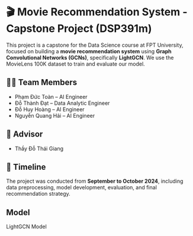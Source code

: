 # 🎬 Movie Recommendation System - Capstone Project (DSP391m)

This project is a capstone for the Data Science course at FPT University, focused on building a **movie recommendation system** using **Graph Convolutional Networks (GCNs)**, specifically **LightGCN**. We use the MovieLens 100K dataset to train and evaluate our model.

## 👨‍💻 Team Members
- Phạm Đức Toàn – AI Engineer
- Đỗ Thành Đạt – Data Analytic Engineer
- Đỗ Huy Hoàng – AI Engineer
- Nguyễn Quang Hải – AI Engineer

## 🧠 Advisor
- Thầy Đỗ Thái Giang

## 📆 Timeline
The project was conducted from **September to October 2024**, including data preprocessing, model development, evaluation, and final recommendation strategy.

##  Model
LightGCN Model

